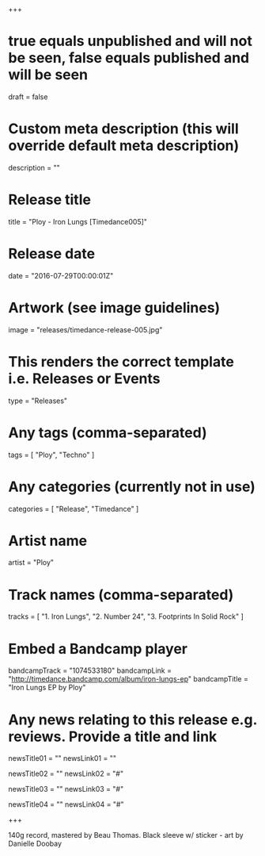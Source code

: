 +++

# true equals unpublished and will not be seen, false equals published and will be seen
draft = false

# Custom meta description (this will override default meta description)
description = ""

# Release title
title = "Ploy - Iron Lungs [Timedance005]"

# Release date
date = "2016-07-29T00:00:01Z"

# Artwork (see image guidelines)
image = "releases/timedance-release-005.jpg"

# This renders the correct template i.e. Releases or Events
type = "Releases"

# Any tags (comma-separated)
tags = [ 
	"Ploy",
	"Techno"
]

# Any categories (currently not in use)
categories = [ 
	"Release", 
	"Timedance" 
]

# Artist name
artist = "Ploy"

# Track names (comma-separated)
tracks = [
	"1. Iron Lungs",
	"2. Number 24",
	"3. Footprints In Solid Rock"
]

# Embed a Bandcamp player
bandcampTrack = "1074533180"
bandcampLink = "http://timedance.bandcamp.com/album/iron-lungs-ep"
bandcampTitle = "Iron Lungs EP by Ploy"

# Any news relating to this release e.g. reviews. Provide a title and link
newsTitle01 = ""
newsLink01 = ""

newsTitle02 = ""
newsLink02 = "#"

newsTitle03 = ""
newsLink03 = "#"

newsTitle04 = ""
newsLink04 = "#"

+++

<!-- Provide a summary/statement below -->
140g record, mastered by Beau Thomas. Black sleeve w/ sticker - art by Danielle Doobay 

